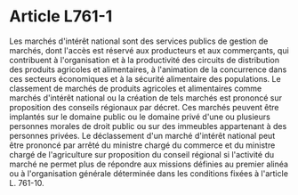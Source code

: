# Article L761-1

Les marchés d'intérêt national sont des services publics de gestion de marchés, dont l'accès est réservé aux producteurs et aux commerçants, qui contribuent à l'organisation et à la productivité des circuits de distribution des produits agricoles et alimentaires, à l'animation de la concurrence dans ces secteurs économiques et à la sécurité alimentaire des populations.   Le classement de marchés de produits agricoles et alimentaires comme marchés d'intérêt national ou la création de tels marchés est prononcé sur proposition des conseils régionaux par décret.   Ces marchés peuvent être implantés sur le domaine public ou le domaine privé d'une ou plusieurs personnes morales de droit public ou sur des immeubles appartenant à des personnes privées.   Le déclassement d'un marché d'intérêt national peut être prononcé par arrêté du ministre chargé du commerce et du ministre chargé de l'agriculture sur proposition du conseil régional si l'activité du marché ne permet plus de répondre aux missions définies au premier alinéa ou à l'organisation générale déterminée dans les conditions fixées à l'article L. 761-10.